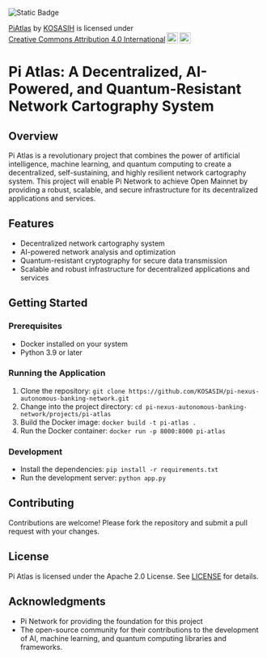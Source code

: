 ![Static Badge](https://img.shields.io/badge/%F0%9F%93%8A-PiAtlas-blue)

<p xmlns:cc="http://creativecommons.org/ns#" xmlns:dct="http://purl.org/dc/terms/"><a property="dct:title" rel="cc:attributionURL" href="https://github.com/KOSASIH/pi-nexus-autonomous-banking-network/tree/main/projects/pi-atlas">PiAtlas</a> by <a rel="cc:attributionURL dct:creator" property="cc:attributionName" href="https://www.linkedin.com/in/kosasih-81b46b5a">KOSASIH</a> is licensed under <a href="https://creativecommons.org/licenses/by/4.0/?ref=chooser-v1" target="_blank" rel="license noopener noreferrer" style="display:inline-block;">Creative Commons Attribution 4.0 International<img style="height:22px!important;margin-left:3px;vertical-align:text-bottom;" src="https://mirrors.creativecommons.org/presskit/icons/cc.svg?ref=chooser-v1" alt=""><img style="height:22px!important;margin-left:3px;vertical-align:text-bottom;" src="https://mirrors.creativecommons.org/presskit/icons/by.svg?ref=chooser-v1" alt=""></a></p>

Pi Atlas: A Decentralized, AI-Powered, and Quantum-Resistant Network Cartography System
===============================================================================

Overview
--------

Pi Atlas is a revolutionary project that combines the power of artificial intelligence, machine learning, and quantum computing to create a decentralized, self-sustaining, and highly resilient network cartography system. This project will enable Pi Network to achieve Open Mainnet by providing a robust, scalable, and secure infrastructure for its decentralized applications and services.

Features
--------

* Decentralized network cartography system
* AI-powered network analysis and optimization
* Quantum-resistant cryptography for secure data transmission
* Scalable and robust infrastructure for decentralized applications and services

Getting Started
---------------

### Prerequisites

* Docker installed on your system
* Python 3.9 or later

### Running the Application

1. Clone the repository: `git clone https://github.com/KOSASIH/pi-nexus-autonomous-banking-network.git`
2. Change into the project directory: `cd pi-nexus-autonomous-banking-network/projects/pi-atlas`
3. Build the Docker image: `docker build -t pi-atlas .`
4. Run the Docker container: `docker run -p 8000:8000 pi-atlas`

### Development

* Install the dependencies: `pip install -r requirements.txt`
* Run the development server: `python app.py`

Contributing
------------

Contributions are welcome! Please fork the repository and submit a pull request with your changes.

License
-------

Pi Atlas is licensed under the Apache 2.0 License. See [LICENSE](LICENSE) for details.

Acknowledgments
---------------

* Pi Network for providing the foundation for this project
* The open-source community for their contributions to the development of AI, machine learning, and quantum computing libraries and frameworks.
